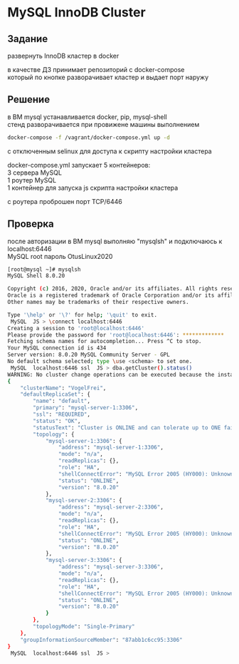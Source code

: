 # MySQL InnoDB Cluster
## Задание
развернуть InnoDB кластер в docker  

в качестве ДЗ принимает репозиторий с docker-compose  
который по кнопке разворачивает кластер и выдает порт наружу  
## Решение
в ВМ mysql устанавливается docker, pip, mysql-shell  
стенд разворачивается при провижене машины выполнением  
```bash
docker-compose -f /vagrant/docker-compose.yml up -d
```
с отключенным selinux для доступа к скрипту настройки кластера  

docker-compose.yml запускает 5 контейнеров:  
3 сервера MySQL  
1 роутер MySQL  
1 контейнер для запуска js скрипта настройки кластера  

с роутера проброшен порт TCP/6446  
## Проверка
после авторизации в ВМ mysql выполняю "mysqlsh" и подключаюсь к localhost:6446  
MySQL root пароль OtusLinux2020  

```bash
[root@mysql ~]# mysqlsh
MySQL Shell 8.0.20

Copyright (c) 2016, 2020, Oracle and/or its affiliates. All rights reserved.
Oracle is a registered trademark of Oracle Corporation and/or its affiliates.
Other names may be trademarks of their respective owners.

Type '\help' or '\?' for help; '\quit' to exit.
 MySQL  JS > \connect localhost:6446
Creating a session to 'root@localhost:6446'
Please provide the password for 'root@localhost:6446': *************
Fetching schema names for autocompletion... Press ^C to stop.
Your MySQL connection id is 434
Server version: 8.0.20 MySQL Community Server - GPL
No default schema selected; type \use <schema> to set one.
 MySQL  localhost:6446 ssl  JS > dba.getCluster().status()
WARNING: No cluster change operations can be executed because the installed metadata version 1.0.1 is lower than the version required by Shell which is version 2.0.0. Upgrade the metadata to remove this restriction. See \? dba.upgradeMetadata for additional details.
{
    "clusterName": "VogelFrei", 
    "defaultReplicaSet": {
        "name": "default", 
        "primary": "mysql-server-1:3306", 
        "ssl": "REQUIRED", 
        "status": "OK", 
        "statusText": "Cluster is ONLINE and can tolerate up to ONE failure.", 
        "topology": {
            "mysql-server-1:3306": {
                "address": "mysql-server-1:3306", 
                "mode": "n/a", 
                "readReplicas": {}, 
                "role": "HA", 
                "shellConnectError": "MySQL Error 2005 (HY000): Unknown MySQL server host 'mysql-server-1' (2)", 
                "status": "ONLINE", 
                "version": "8.0.20"
            }, 
            "mysql-server-2:3306": {
                "address": "mysql-server-2:3306", 
                "mode": "n/a", 
                "readReplicas": {}, 
                "role": "HA", 
                "shellConnectError": "MySQL Error 2005 (HY000): Unknown MySQL server host 'mysql-server-2' (2)", 
                "status": "ONLINE", 
                "version": "8.0.20"
            }, 
            "mysql-server-3:3306": {
                "address": "mysql-server-3:3306", 
                "mode": "n/a", 
                "readReplicas": {}, 
                "role": "HA", 
                "shellConnectError": "MySQL Error 2005 (HY000): Unknown MySQL server host 'mysql-server-3' (2)", 
                "status": "ONLINE", 
                "version": "8.0.20"
            }
        }, 
        "topologyMode": "Single-Primary"
    }, 
    "groupInformationSourceMember": "87abb1c6cc95:3306"
}
 MySQL  localhost:6446 ssl  JS > 
```

